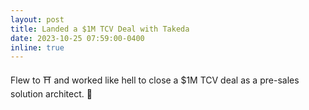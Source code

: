 ```yaml
---
layout: post
title: Landed a $1M TCV Deal with Takeda
date: 2023-10-25 07:59:00-0400
inline: true
---
```


Flew to ⛩️ and worked like hell to close a $1M TCV deal as a pre-sales solution architect. 🚀

